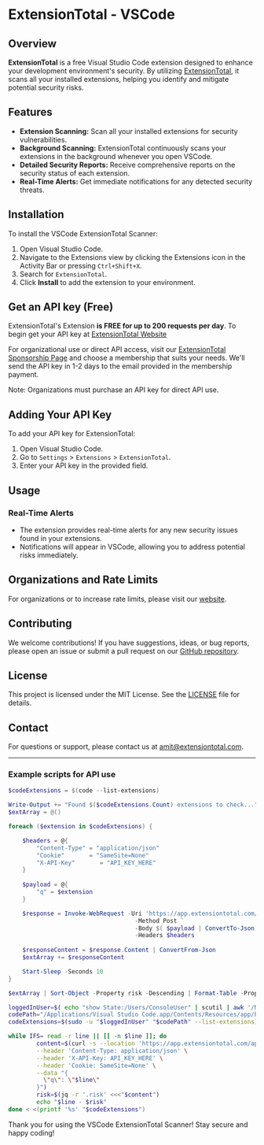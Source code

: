 # ExtensionTotal - VSCode

## Overview

**ExtensionTotal** is a free Visual Studio Code extension designed to enhance your development environment's security. By utilizing [ExtensionTotal](https://extensiontotal.com), it scans all your installed extensions, helping you identify and mitigate potential security risks.

## Features

- **Extension Scanning:** Scan all your installed extensions for security vulnerabilities.
- **Background Scanning:** ExtensionTotal continuously scans your extensions in the background whenever you open VSCode.
- **Detailed Security Reports:** Receive comprehensive reports on the security status of each extension.
- **Real-Time Alerts:** Get immediate notifications for any detected security threats.

## Installation

To install the VSCode ExtensionTotal Scanner:

1. Open Visual Studio Code.
2. Navigate to the Extensions view by clicking the Extensions icon in the Activity Bar or pressing `Ctrl+Shift+X`.
3. Search for `ExtensionTotal`.
4. Click **Install** to add the extension to your environment.

## Get an API key (Free)

ExtensionTotal's Extension **is FREE for up to 200 requests per day**. To begin get your API key at [ExtensionTotal Website](https://app.extensiontotal.com/profile)

For organizational use or direct API access, visit our [ExtensionTotal Sponsorship Page](https://buymeacoffee.com/extensiontotal.security/membership) and choose a membership that suits your needs. 
We'll send the API key in 1-2 days to the email provided in the membership payment.

Note: Organizations must purchase an API key for direct API use.

## Adding Your API Key

To add your API key for ExtensionTotal:

1. Open Visual Studio Code.
2. Go to `Settings` > `Extensions` > `ExtensionTotal`.
3. Enter your API key in the provided field.

## Usage

### Real-Time Alerts

- The extension provides real-time alerts for any new security issues found in your extensions.
- Notifications will appear in VSCode, allowing you to address potential risks immediately.

## Organizations and Rate Limits

For organizations or to increase rate limits, please visit our [website](https://extensiontotal.com).

## Contributing

We welcome contributions! If you have suggestions, ideas, or bug reports, please open an issue or submit a pull request on our [GitHub repository](https://github.com/sand-security/extensiontotal-vscode).

## License

This project is licensed under the MIT License. See the [LICENSE](LICENSE) file for details.

## Contact

For questions or support, please contact us at [amit@extensiontotal.com](mailto:amit@extensiontotal.com).

---

### Example scripts for API use

```powershell
$codeExtensions = $(code --list-extensions)

Write-Output += "Found $($codeExtensions.Count) extensions to check..."
$extArray = @()

foreach ($extension in $codeExtensions) {

    $headers = @{ 
        "Content-Type" = "application/json"
        "Cookie"       = "SameSite=None"
        "X-API-Key"       = "API_KEY_HERE"
    }
    
    $payload = @{
        "q" = $extension
    }

    $response = Invoke-WebRequest -Uri 'https://app.extensiontotal.com/api/getExtensionRisk' `
                                    -Method Post `
                                    -Body $( $payload | ConvertTo-Json) `
                                    -Headers $headers
    
    $responseContent = $response.Content | ConvertFrom-Json
    $extArray += $responseContent

    Start-Sleep -Seconds 10
}

$extArray | Sort-Object -Property risk -Descending | Format-Table -Property display_name, version, risk, updated_at 
```

```bash
loggedInUser=$( echo "show State:/Users/ConsoleUser" | scutil | awk '/Name :/ { print $3 }' )
codePath="/Applications/Visual Studio Code.app/Contents/Resources/app/bin/code"
codeExtensions=$(sudo -u "$loggedInUser" "$codePath" --list-extensions)

while IFS= read -r line || [[ -n $line ]]; do
        content=$(curl -s --location 'https://app.extensiontotal.com/api/getExtensionRisk' \
        --header 'Content-Type: application/json' \
        --header 'X-API-Key: API_KEY_HERE' \
        --header 'Cookie: SameSite=None' \
        --data "{
          \"q\": \"$line\"
        }")
        risk=$(jq -r '.risk' <<<"$content")
        echo "$line - $risk"
done < <(printf '%s' "$codeExtensions")
```

Thank you for using the VSCode ExtensionTotal Scanner! Stay secure and happy coding!
